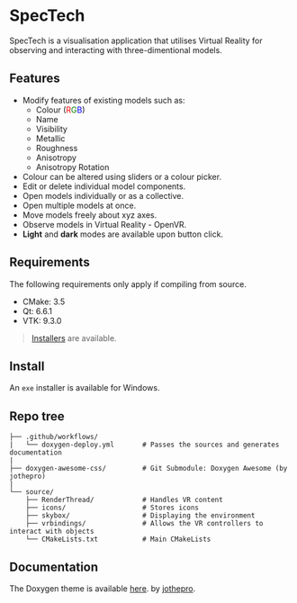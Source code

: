 
# SpecTech

SpecTech is a visualisation application that utilises Virtual Reality for observing and interacting with three-dimentional models.


## Features

* Modify features of existing models such as:
	- Colour (<span style="color:red">R</span><span style="color:green">G</span><span style="color:blue">B</span>)
	- Name
	- Visibility
	- Metallic
	- Roughness
	- Anisotropy
	- Anisotropy Rotation
* Colour can be altered using sliders or a colour picker.
* Edit or delete individual model components.
* Open models individually or as a collective.
* Open multiple models at once.
* Move models freely about xyz axes.
* Observe models in Virtual Reality - OpenVR.
* **Light** and **dark** modes are available upon button click.


## Requirements

The following requirements only apply if compiling from source.

* CMake: 3.5
* Qt: 6.6.1
* VTK: 9.3.0

>[Installers](#Install) are available.


## Install

An `exe` installer is available for Windows.

## Repo tree

```
├── .github/workflows/                
|   └── doxygen-deploy.yml       # Passes the sources and generates documentation
|             
├── doxygen-awesome-css/         # Git Submodule: Doxygen Awesome (by jothepro)
|  
└── source/       
    ├── RenderThread/            # Handles VR content
    ├── icons/                   # Stores icons
    ├── skybox/                  # Displaying the environment
    ├── vrbindings/              # Allows the VR controllers to interact with objects
    └── CMakeLists.txt           # Main CMakeLists
```

## Documentation
The Doxygen theme is available [here](https://jothepro.github.io/doxygen-awesome-css/index.html).  by [jothepro](https://github.com/jothepro).